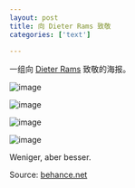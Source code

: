 ```yaml
---
layout: post
title: 向 Dieter Rams 致敬
categories: ['text']

---
```


一组向 [Dieter Rams](http://zh.wikipedia.org/wiki/迪特·拉姆斯) 致敬的海报。

![image](http://behance.vo.llnwd.net/profiles5/218477/projects/9841893/1b1afb11d8b7de2b0dd6a4fa00413ef8.png)

![image](http://behance.vo.llnwd.net/profiles5/218477/projects/9841893/140fd5d8ec10cee6d427834e68b21a42.png)

![image](http://behance.vo.llnwd.net/profiles5/218477/projects/9841893/b1e126b5e2cddb23b25b31f1726c20c3.png)

![image](http://behance.vo.llnwd.net/profiles5/218477/projects/9841893/3738ca1390806805ace9f0e905b67ec1.png)

Weniger, aber besser.

Source: [behance.net](http://www.behance.net/gallery/Dieter-Rams-Tribute-Posters/9841893)